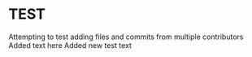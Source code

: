 # TEST
Attempting to test adding files and commits from multiple contributors
Added text here
Added new test text
